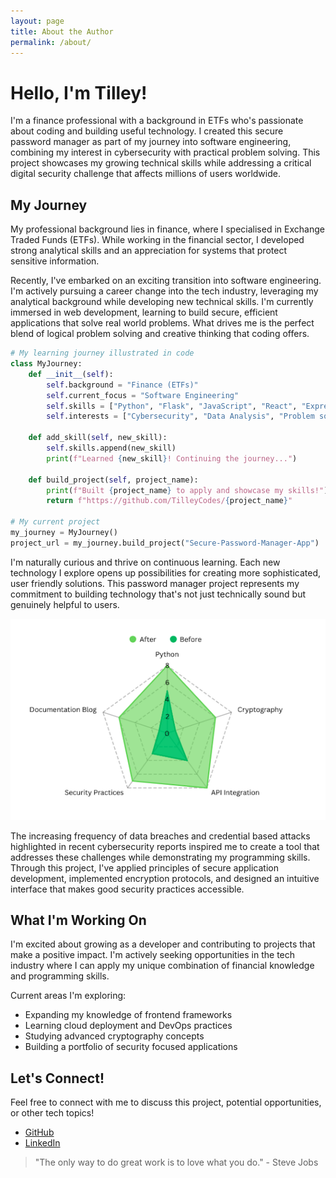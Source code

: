 ```yaml
---
layout: page
title: About the Author
permalink: /about/
---
```


# Hello, I'm Tilley!

I'm a finance professional with a background in ETFs who's passionate about coding and building useful technology. I created this secure password manager as part of my journey into software engineering, combining my interest in cybersecurity with practical problem solving. This project showcases my growing technical skills while addressing a critical digital security challenge that affects millions of users worldwide.

## My Journey

My professional background lies in finance, where I specialised in Exchange Traded Funds (ETFs). While working in the financial sector, I developed strong analytical skills and an appreciation for systems that protect sensitive information.

Recently, I've embarked on an exciting transition into software engineering. I'm actively pursuing a career change into the tech industry, leveraging my analytical background while developing new technical skills. I'm currently immersed in web development, learning to build secure, efficient applications that solve real world problems. What drives me is the perfect blend of logical problem solving and creative thinking that coding offers.

```python
# My learning journey illustrated in code
class MyJourney:
    def __init__(self):
        self.background = "Finance (ETFs)"
        self.current_focus = "Software Engineering"
        self.skills = ["Python", "Flask", "JavaScript", "React", "Express", "ProsgreSQL", "MongoDB", "Cryptography", "Web Development"]
        self.interests = ["Cybersecurity", "Data Analysis", "Problem solving", "Building Projects"]
        
    def add_skill(self, new_skill):
        self.skills.append(new_skill)
        print(f"Learned {new_skill}! Continuing the journey...")
        
    def build_project(self, project_name):
        print(f"Built {project_name} to apply and showcase my skills!")
        return f"https://github.com/TilleyCodes/{project_name}"

# My current project
my_journey = MyJourney()
project_url = my_journey.build_project("Secure-Password-Manager-App")
```

I'm naturally curious and thrive on continuous learning. Each new technology I explore opens up possibilities for creating more sophisticated, user friendly solutions. This password manager project represents my commitment to building technology that's not just technically sound but genuinely helpful to users.

![Skills Graph](https://github.com/TilleyCodes/Secure_Password_Manager_Blog/blob/master/images/skills-graph.png)

The increasing frequency of data breaches and credential based attacks highlighted in recent cybersecurity reports inspired me to create a tool that addresses these challenges while demonstrating my programming skills. Through this project, I've applied principles of secure application development, implemented encryption protocols, and designed an intuitive interface that makes good security practices accessible.

## What I'm Working On

I'm excited about growing as a developer and contributing to projects that make a positive impact. I'm actively seeking opportunities in the tech industry where I can apply my unique combination of financial knowledge and programming skills.

Current areas I'm exploring:
- Expanding my knowledge of frontend frameworks
- Learning cloud deployment and DevOps practices
- Studying advanced cryptography concepts
- Building a portfolio of security focused applications

## Let's Connect!

Feel free to connect with me to discuss this project, potential opportunities, or other tech topics!

- [GitHub](https://github.com/TilleyCodes)
- [LinkedIn](https://www.linkedin.com/in/tilley-dinh)

> "The only way to do great work is to love what you do." - Steve Jobs
